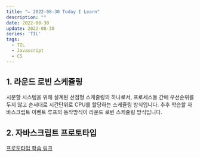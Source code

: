 ```yaml
---
title: "✏️ 2022-08-30 Today I Learn"
description: ""
date: 2022-08-30
update: 2022-08-30
series: 'TIL'
tags:
  - TIL
  - Javascript
  - CS
---
```


## 1. 라운드 로빈 스케쥴링
시분할 시스템을 위해 설계된 선점형 스케줄링의 하나로서, 프로세스들 간에 우선순위를 두지 않고 순서대로 시간단위로 CPU를 할당하는 스케쥴링 방식입니다.
추후 학습할 자바스크립트 이벤트 루프의 동작방식이 라운드 로빈 스케쥴링 방식입니다.


## 2. 자바스크립트 프로토타입
<a href="/JS_프로토타입">프로토타입 학습 링크</a>
